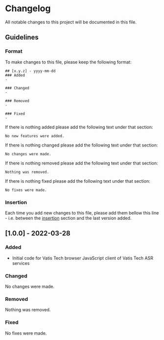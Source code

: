 # Changelog

All notable changes to this project will be documented in this file.

## Guidelines

### Format

To make changes to this file, please keep the following format:

```
## [x.y.z] - yyyy-mm-dd
### Added
-

### Changed
-

### Removed
-

### Fixed
-
```

If there is nothing added please add the following text under that section:

```
No new features were added.
```

If there is nothing changed please add the following text under that section:

```
No changes were made.
```

If there is nothing removed please add the following text under that section:

```
Nothing was removed.
```

If there is nothing fixed please add the following text under that section:

```
No fixes were made.
```

### Insertion

Each time you add new changes to this file, please add them bellow this line - i.e. between the [insertion](#insterion) section and the last version added.

## [1.0.0] - 2022-03-28

### Added

- Initial code for Vatis Tech browser JavaScript client of Vatis Tech ASR services

### Changed

No changes were made.

### Removed

Nothing was removed.

### Fixed

No fixes were made.
